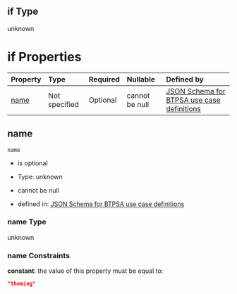 ## if Type

unknown

# if Properties

| Property      | Type          | Required | Nullable       | Defined by                                                                                                                                                                                                          |
| :------------ | :------------ | :------- | :------------- | :------------------------------------------------------------------------------------------------------------------------------------------------------------------------------------------------------------------ |
| [name](#name) | Not specified | Optional | cannot be null | [JSON Schema for BTPSA use case definitions](btpsa-usecase-properties-services-items-allof-1-then-allof-110-if-properties-name.md "undefined#/properties/services/items/allOf/1/then/allOf/110/if/properties/name") |

## name



`name`

*   is optional

*   Type: unknown

*   cannot be null

*   defined in: [JSON Schema for BTPSA use case definitions](btpsa-usecase-properties-services-items-allof-1-then-allof-110-if-properties-name.md "undefined#/properties/services/items/allOf/1/then/allOf/110/if/properties/name")

### name Type

unknown

### name Constraints

**constant**: the value of this property must be equal to:

```json
"theming"
```
